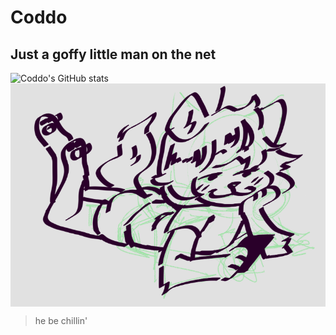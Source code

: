 # Coddo
## Just a goffy little man on the net
![Coddo's GitHub stats](https://github-readme-stats.vercel.app/api?username=coddo621&show=reviews,discussions_started,discussions_answered,prs_merged,prs_merged_percentage)
<img align="center" src="assets/image.png" alt="goffy little fox chillin"/>
>he be chillin'
